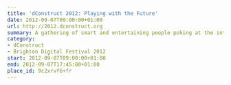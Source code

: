 ```yaml
---
title: 'dConstruct 2012: Playing with the Future'
date: 2012-09-07T09:00:00+01:00
url: http://2012.dconstruct.org
summary: A gathering of smart and entertaining people poking at the intersection of technology and culture.
category:
- dConstruct
- Brighton Digital Festival 2012
start: 2012-09-07T09:00:00+01:00
end: 2012-09-07T17:45:00+01:00
place_id: 9c2xrvf6+fr
---
```

